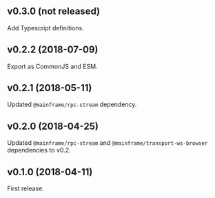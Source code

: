 ## v0.3.0 (not released)

Add Typescript definitions.

## v0.2.2 (2018-07-09)

Export as CommonJS and ESM.

## v0.2.1 (2018-05-11)

Updated `@mainframe/rpc-stream` dependency.

## v0.2.0 (2018-04-25)

Updated `@mainframe/rpc-stream` and `@mainframe/transport-ws-browser` dependencies to v0.2.

## v0.1.0 (2018-04-11)

First release.
